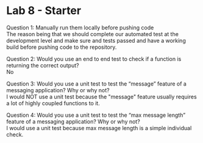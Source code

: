 # Lab 8 - Starter
Question 1: Manually run them locally before pushing code  
The reason being that we should complete our automated test at the development level and make sure and tests passed and have a working build before pushing code to the repository.  

Question 2: Would you use an end to end test to check if a function is returning the correct output?  
No  

Question 3: Would you use a unit test to test the “message” feature of a messaging application? Why or why not?  
I would NOT use a unit test because the "message" feature usually requires a lot of highly coupled functions to it.  

Question 4: Would you use a unit test to test the “max message length” feature of a messaging application? Why or why not?  
I would use a unit test because max message length is a simple individual check.
